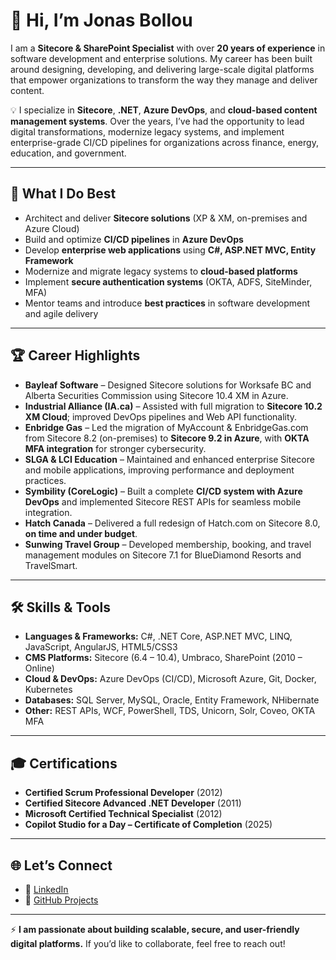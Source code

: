 # 👋 Hi, I’m Jonas Bollou

I am a **Sitecore & SharePoint Specialist** with over **20 years of experience** in software development and enterprise solutions. My career has been built around designing, developing, and delivering large-scale digital platforms that empower organizations to transform the way they manage and deliver content.

💡 I specialize in **Sitecore**, **.NET**, **Azure DevOps**, and **cloud-based content management systems**. Over the years, I’ve had the opportunity to lead digital transformations, modernize legacy systems, and implement enterprise-grade CI/CD pipelines for organizations across finance, energy, education, and government.

---

## 🔹 What I Do Best

* Architect and deliver **Sitecore solutions** (XP & XM, on-premises and Azure Cloud)
* Build and optimize **CI/CD pipelines** in **Azure DevOps**
* Develop **enterprise web applications** using **C#, ASP.NET MVC, Entity Framework**
* Modernize and migrate legacy systems to **cloud-based platforms**
* Implement **secure authentication systems** (OKTA, ADFS, SiteMinder, MFA)
* Mentor teams and introduce **best practices** in software development and agile delivery

---

## 🏆 Career Highlights

* **Bayleaf Software** – Designed Sitecore solutions for Worksafe BC and Alberta Securities Commission using Sitecore 10.4 XM in Azure.
* **Industrial Alliance (IA.ca)** – Assisted with full migration to **Sitecore 10.2 XM Cloud**; improved DevOps pipelines and Web API functionality.
* **Enbridge Gas** – Led the migration of MyAccount & EnbridgeGas.com from Sitecore 8.2 (on-premises) to **Sitecore 9.2 in Azure**, with **OKTA MFA integration** for stronger cybersecurity.
* **SLGA & LCI Education** – Maintained and enhanced enterprise Sitecore and mobile applications, improving performance and deployment practices.
* **Symbility (CoreLogic)** – Built a complete **CI/CD system with Azure DevOps** and implemented Sitecore REST APIs for seamless mobile integration.
* **Hatch Canada** – Delivered a full redesign of Hatch.com on Sitecore 8.0, **on time and under budget**.
* **Sunwing Travel Group** – Developed membership, booking, and travel management modules on Sitecore 7.1 for BlueDiamond Resorts and TravelSmart.

---

## 🛠️ Skills & Tools

* **Languages & Frameworks:** C#, .NET Core, ASP.NET MVC, LINQ, JavaScript, AngularJS, HTML5/CSS3
* **CMS Platforms:** Sitecore (6.4 – 10.4), Umbraco, SharePoint (2010 – Online)
* **Cloud & DevOps:** Azure DevOps (CI/CD), Microsoft Azure, Git, Docker, Kubernetes
* **Databases:** SQL Server, MySQL, Oracle, Entity Framework, NHibernate
* **Other:** REST APIs, WCF, PowerShell, TDS, Unicorn, Solr, Coveo, OKTA MFA

---

## 🎓 Certifications

* **Certified Scrum Professional Developer** (2012)
* **Certified Sitecore Advanced .NET Developer** (2011)
* **Microsoft Certified Technical Specialist** (2012)
* **Copilot Studio for a Day – Certificate of Completion** (2025)

---

## 🌐 Let’s Connect

* 💼 [LinkedIn](https://www.linkedin.com/in/jonasbollou/)
* 📂 [GitHub Projects](https://github.com/JonasBollou)

---

⚡ **I am passionate about building scalable, secure, and user-friendly digital platforms.**
If you’d like to collaborate, feel free to reach out!
